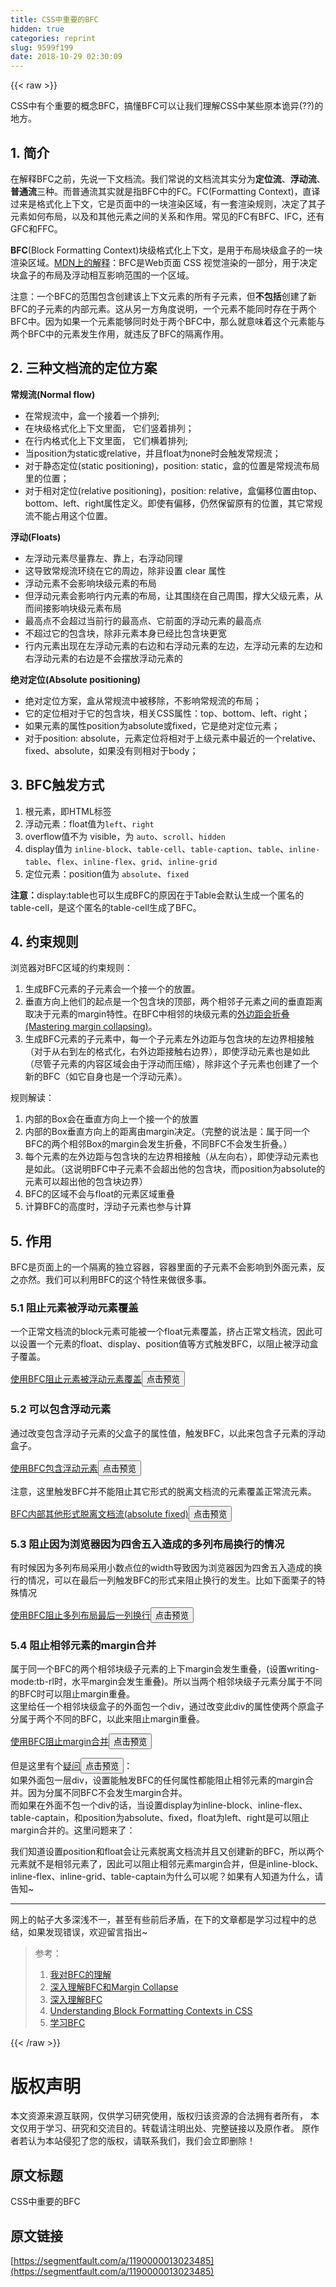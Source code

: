 ```yaml
---
title: CSS中重要的BFC
hidden: true
categories: reprint
slug: 9599f199
date: 2018-10-29 02:30:09
---
```


{{< raw >}}
<p>CSS&#x4E2D;&#x6709;&#x4E2A;&#x91CD;&#x8981;&#x7684;&#x6982;&#x5FF5;BFC&#xFF0C;&#x641E;&#x61C2;BFC&#x53EF;&#x4EE5;&#x8BA9;&#x6211;&#x4EEC;&#x7406;&#x89E3;CSS&#x4E2D;&#x67D0;&#x4E9B;&#x539F;&#x672C;&#x8BE1;&#x5F02;(??)&#x7684;&#x5730;&#x65B9;&#x3002;</p><h2 id="articleHeader0">1. &#x7B80;&#x4ECB;</h2><p>&#x5728;&#x89E3;&#x91CA;BFC&#x4E4B;&#x524D;&#xFF0C;&#x5148;&#x8BF4;&#x4E00;&#x4E0B;&#x6587;&#x6863;&#x6D41;&#x3002;&#x6211;&#x4EEC;&#x5E38;&#x8BF4;&#x7684;&#x6587;&#x6863;&#x6D41;&#x5176;&#x5B9E;&#x5206;&#x4E3A;<strong>&#x5B9A;&#x4F4D;&#x6D41;</strong>&#x3001;<strong>&#x6D6E;&#x52A8;&#x6D41;</strong>&#x3001;<strong>&#x666E;&#x901A;&#x6D41;</strong>&#x4E09;&#x79CD;&#x3002;&#x800C;&#x666E;&#x901A;&#x6D41;&#x5176;&#x5B9E;&#x5C31;&#x662F;&#x6307;BFC&#x4E2D;&#x7684;FC&#x3002;FC(Formatting Context)&#xFF0C;&#x76F4;&#x8BD1;&#x8FC7;&#x6765;&#x662F;&#x683C;&#x5F0F;&#x5316;&#x4E0A;&#x4E0B;&#x6587;&#xFF0C;&#x5B83;&#x662F;&#x9875;&#x9762;&#x4E2D;&#x7684;&#x4E00;&#x5757;&#x6E32;&#x67D3;&#x533A;&#x57DF;&#xFF0C;&#x6709;&#x4E00;&#x5957;&#x6E32;&#x67D3;&#x89C4;&#x5219;&#xFF0C;&#x51B3;&#x5B9A;&#x4E86;&#x5176;&#x5B50;&#x5143;&#x7D20;&#x5982;&#x4F55;&#x5E03;&#x5C40;&#xFF0C;&#x4EE5;&#x53CA;&#x548C;&#x5176;&#x4ED6;&#x5143;&#x7D20;&#x4E4B;&#x95F4;&#x7684;&#x5173;&#x7CFB;&#x548C;&#x4F5C;&#x7528;&#x3002;&#x5E38;&#x89C1;&#x7684;FC&#x6709;BFC&#x3001;IFC&#xFF0C;&#x8FD8;&#x6709;GFC&#x548C;FFC&#x3002;</p><p><strong>BFC</strong>(Block Formatting Context)&#x5757;&#x7EA7;&#x683C;&#x5F0F;&#x5316;&#x4E0A;&#x4E0B;&#x6587;&#xFF0C;&#x662F;&#x7528;&#x4E8E;&#x5E03;&#x5C40;&#x5757;&#x7EA7;&#x76D2;&#x5B50;&#x7684;&#x4E00;&#x5757;&#x6E32;&#x67D3;&#x533A;&#x57DF;&#x3002;<a href="https://developer.mozilla.org/zh-CN/docs/Web/Guide/CSS/Block_formatting_context" rel="nofollow noreferrer" target="_blank">MDN&#x4E0A;&#x7684;&#x89E3;&#x91CA;</a>&#xFF1A;BFC&#x662F;Web&#x9875;&#x9762; CSS &#x89C6;&#x89C9;&#x6E32;&#x67D3;&#x7684;&#x4E00;&#x90E8;&#x5206;&#xFF0C;&#x7528;&#x4E8E;&#x51B3;&#x5B9A;&#x5757;&#x76D2;&#x5B50;&#x7684;&#x5E03;&#x5C40;&#x53CA;&#x6D6E;&#x52A8;&#x76F8;&#x4E92;&#x5F71;&#x54CD;&#x8303;&#x56F4;&#x7684;&#x4E00;&#x4E2A;&#x533A;&#x57DF;&#x3002;</p><p>&#x6CE8;&#x610F;&#xFF1A;&#x4E00;&#x4E2A;BFC&#x7684;&#x8303;&#x56F4;&#x5305;&#x542B;&#x521B;&#x5EFA;&#x8BE5;&#x4E0A;&#x4E0B;&#x6587;&#x5143;&#x7D20;&#x7684;&#x6240;&#x6709;&#x5B50;&#x5143;&#x7D20;&#xFF0C;&#x4F46;<strong>&#x4E0D;&#x5305;&#x62EC;</strong>&#x521B;&#x5EFA;&#x4E86;&#x65B0;BFC&#x7684;&#x5B50;&#x5143;&#x7D20;&#x7684;&#x5185;&#x90E8;&#x5143;&#x7D20;&#x3002;&#x8FD9;&#x4ECE;&#x53E6;&#x4E00;&#x65B9;&#x89D2;&#x5EA6;&#x8BF4;&#x660E;&#xFF0C;&#x4E00;&#x4E2A;&#x5143;&#x7D20;&#x4E0D;&#x80FD;&#x540C;&#x65F6;&#x5B58;&#x5728;&#x4E8E;&#x4E24;&#x4E2A;BFC&#x4E2D;&#x3002;&#x56E0;&#x4E3A;&#x5982;&#x679C;&#x4E00;&#x4E2A;&#x5143;&#x7D20;&#x80FD;&#x591F;&#x540C;&#x65F6;&#x5904;&#x4E8E;&#x4E24;&#x4E2A;BFC&#x4E2D;&#xFF0C;&#x90A3;&#x4E48;&#x5C31;&#x610F;&#x5473;&#x7740;&#x8FD9;&#x4E2A;&#x5143;&#x7D20;&#x80FD;&#x4E0E;&#x4E24;&#x4E2A;BFC&#x4E2D;&#x7684;&#x5143;&#x7D20;&#x53D1;&#x751F;&#x4F5C;&#x7528;&#xFF0C;&#x5C31;&#x8FDD;&#x53CD;&#x4E86;BFC&#x7684;&#x9694;&#x79BB;&#x4F5C;&#x7528;&#x3002;</p><h2 id="articleHeader1">2. &#x4E09;&#x79CD;&#x6587;&#x6863;&#x6D41;&#x7684;&#x5B9A;&#x4F4D;&#x65B9;&#x6848;</h2><p><strong>&#x5E38;&#x89C4;&#x6D41;(Normal flow)</strong></p><ul><li>&#x5728;&#x5E38;&#x89C4;&#x6D41;&#x4E2D;&#xFF0C;&#x76D2;&#x4E00;&#x4E2A;&#x63A5;&#x7740;&#x4E00;&#x4E2A;&#x6392;&#x5217;;</li><li>&#x5728;&#x5757;&#x7EA7;&#x683C;&#x5F0F;&#x5316;&#x4E0A;&#x4E0B;&#x6587;&#x91CC;&#x9762;&#xFF0C; &#x5B83;&#x4EEC;&#x7AD6;&#x7740;&#x6392;&#x5217;&#xFF1B;</li><li>&#x5728;&#x884C;&#x5185;&#x683C;&#x5F0F;&#x5316;&#x4E0A;&#x4E0B;&#x6587;&#x91CC;&#x9762;&#xFF0C; &#x5B83;&#x4EEC;&#x6A2A;&#x7740;&#x6392;&#x5217;;</li><li>&#x5F53;position&#x4E3A;static&#x6216;relative&#xFF0C;&#x5E76;&#x4E14;float&#x4E3A;none&#x65F6;&#x4F1A;&#x89E6;&#x53D1;&#x5E38;&#x89C4;&#x6D41;&#xFF1B;</li><li>&#x5BF9;&#x4E8E;&#x9759;&#x6001;&#x5B9A;&#x4F4D;(static positioning)&#xFF0C;position: static&#xFF0C;&#x76D2;&#x7684;&#x4F4D;&#x7F6E;&#x662F;&#x5E38;&#x89C4;&#x6D41;&#x5E03;&#x5C40;&#x91CC;&#x7684;&#x4F4D;&#x7F6E;&#xFF1B;</li><li>&#x5BF9;&#x4E8E;&#x76F8;&#x5BF9;&#x5B9A;&#x4F4D;(relative positioning)&#xFF0C;position: relative&#xFF0C;&#x76D2;&#x504F;&#x79FB;&#x4F4D;&#x7F6E;&#x7531;top&#x3001;bottom&#x3001;left&#x3001;right&#x5C5E;&#x6027;&#x5B9A;&#x4E49;&#x3002;&#x5373;&#x4F7F;&#x6709;&#x504F;&#x79FB;&#xFF0C;&#x4ECD;&#x7136;&#x4FDD;&#x7559;&#x539F;&#x6709;&#x7684;&#x4F4D;&#x7F6E;&#xFF0C;&#x5176;&#x5B83;&#x5E38;&#x89C4;&#x6D41;&#x4E0D;&#x80FD;&#x5360;&#x7528;&#x8FD9;&#x4E2A;&#x4F4D;&#x7F6E;&#x3002;</li></ul><p><strong>&#x6D6E;&#x52A8;(Floats)</strong></p><ul><li>&#x5DE6;&#x6D6E;&#x52A8;&#x5143;&#x7D20;&#x5C3D;&#x91CF;&#x9760;&#x5DE6;&#x3001;&#x9760;&#x4E0A;&#xFF0C;&#x53F3;&#x6D6E;&#x52A8;&#x540C;&#x7406;</li><li>&#x8FD9;&#x5BFC;&#x81F4;&#x5E38;&#x89C4;&#x6D41;&#x73AF;&#x7ED5;&#x5728;&#x5B83;&#x7684;&#x5468;&#x8FB9;&#xFF0C;&#x9664;&#x975E;&#x8BBE;&#x7F6E; clear &#x5C5E;&#x6027;</li><li>&#x6D6E;&#x52A8;&#x5143;&#x7D20;&#x4E0D;&#x4F1A;&#x5F71;&#x54CD;&#x5757;&#x7EA7;&#x5143;&#x7D20;&#x7684;&#x5E03;&#x5C40;</li><li>&#x4F46;&#x6D6E;&#x52A8;&#x5143;&#x7D20;&#x4F1A;&#x5F71;&#x54CD;&#x884C;&#x5185;&#x5143;&#x7D20;&#x7684;&#x5E03;&#x5C40;&#xFF0C;&#x8BA9;&#x5176;&#x56F4;&#x7ED5;&#x5728;&#x81EA;&#x5DF1;&#x5468;&#x56F4;&#xFF0C;&#x6491;&#x5927;&#x7236;&#x7EA7;&#x5143;&#x7D20;&#xFF0C;&#x4ECE;&#x800C;&#x95F4;&#x63A5;&#x5F71;&#x54CD;&#x5757;&#x7EA7;&#x5143;&#x7D20;&#x5E03;&#x5C40;</li><li>&#x6700;&#x9AD8;&#x70B9;&#x4E0D;&#x4F1A;&#x8D85;&#x8FC7;&#x5F53;&#x524D;&#x884C;&#x7684;&#x6700;&#x9AD8;&#x70B9;&#x3001;&#x5B83;&#x524D;&#x9762;&#x7684;&#x6D6E;&#x52A8;&#x5143;&#x7D20;&#x7684;&#x6700;&#x9AD8;&#x70B9;</li><li>&#x4E0D;&#x8D85;&#x8FC7;&#x5B83;&#x7684;&#x5305;&#x542B;&#x5757;&#xFF0C;&#x9664;&#x975E;&#x5143;&#x7D20;&#x672C;&#x8EAB;&#x5DF2;&#x7ECF;&#x6BD4;&#x5305;&#x542B;&#x5757;&#x66F4;&#x5BBD;</li><li>&#x884C;&#x5185;&#x5143;&#x7D20;&#x51FA;&#x73B0;&#x5728;&#x5DE6;&#x6D6E;&#x52A8;&#x5143;&#x7D20;&#x7684;&#x53F3;&#x8FB9;&#x548C;&#x53F3;&#x6D6E;&#x52A8;&#x5143;&#x7D20;&#x7684;&#x5DE6;&#x8FB9;&#xFF0C;&#x5DE6;&#x6D6E;&#x52A8;&#x5143;&#x7D20;&#x7684;&#x5DE6;&#x8FB9;&#x548C;&#x53F3;&#x6D6E;&#x52A8;&#x5143;&#x7D20;&#x7684;&#x53F3;&#x8FB9;&#x662F;&#x4E0D;&#x4F1A;&#x6446;&#x653E;&#x6D6E;&#x52A8;&#x5143;&#x7D20;&#x7684;</li></ul><p><strong>&#x7EDD;&#x5BF9;&#x5B9A;&#x4F4D;(Absolute positioning)</strong></p><ul><li>&#x7EDD;&#x5BF9;&#x5B9A;&#x4F4D;&#x65B9;&#x6848;&#xFF0C;&#x76D2;&#x4ECE;&#x5E38;&#x89C4;&#x6D41;&#x4E2D;&#x88AB;&#x79FB;&#x9664;&#xFF0C;&#x4E0D;&#x5F71;&#x54CD;&#x5E38;&#x89C4;&#x6D41;&#x7684;&#x5E03;&#x5C40;&#xFF1B;</li><li>&#x5B83;&#x7684;&#x5B9A;&#x4F4D;&#x76F8;&#x5BF9;&#x4E8E;&#x5B83;&#x7684;&#x5305;&#x542B;&#x5757;&#xFF0C;&#x76F8;&#x5173;CSS&#x5C5E;&#x6027;&#xFF1A;top&#x3001;bottom&#x3001;left&#x3001;right&#xFF1B;</li><li>&#x5982;&#x679C;&#x5143;&#x7D20;&#x7684;&#x5C5E;&#x6027;position&#x4E3A;absolute&#x6216;fixed&#xFF0C;&#x5B83;&#x662F;&#x7EDD;&#x5BF9;&#x5B9A;&#x4F4D;&#x5143;&#x7D20;&#xFF1B;</li><li>&#x5BF9;&#x4E8E;position: absolute&#xFF0C;&#x5143;&#x7D20;&#x5B9A;&#x4F4D;&#x5C06;&#x76F8;&#x5BF9;&#x4E8E;&#x4E0A;&#x7EA7;&#x5143;&#x7D20;&#x4E2D;&#x6700;&#x8FD1;&#x7684;&#x4E00;&#x4E2A;relative&#x3001;fixed&#x3001;absolute&#xFF0C;&#x5982;&#x679C;&#x6CA1;&#x6709;&#x5219;&#x76F8;&#x5BF9;&#x4E8E;body&#xFF1B;</li></ul><h2 id="articleHeader2">3. BFC&#x89E6;&#x53D1;&#x65B9;&#x5F0F;</h2><ol><li>&#x6839;&#x5143;&#x7D20;&#xFF0C;&#x5373;HTML&#x6807;&#x7B7E;</li><li>&#x6D6E;&#x52A8;&#x5143;&#x7D20;&#xFF1A;float&#x503C;&#x4E3A;<code>left</code>&#x3001;<code>right</code></li><li>overflow&#x503C;&#x4E0D;&#x4E3A; visible&#xFF0C;&#x4E3A; <code>auto</code>&#x3001;<code>scroll</code>&#x3001;<code>hidden</code></li><li>display&#x503C;&#x4E3A; <code>inline-block</code>&#x3001;<code>table-cell</code>&#x3001;<code>table-caption</code>&#x3001;<code>table</code>&#x3001;<code>inline-table</code>&#x3001;<code>flex</code>&#x3001;<code>inline-flex</code>&#x3001;<code>grid</code>&#x3001;<code>inline-grid</code></li><li>&#x5B9A;&#x4F4D;&#x5143;&#x7D20;&#xFF1A;position&#x503C;&#x4E3A; <code>absolute</code>&#x3001;<code>fixed</code></li></ol><p><strong>&#x6CE8;&#x610F;&#xFF1A;</strong>display:table&#x4E5F;&#x53EF;&#x4EE5;&#x751F;&#x6210;BFC&#x7684;&#x539F;&#x56E0;&#x5728;&#x4E8E;Table&#x4F1A;&#x9ED8;&#x8BA4;&#x751F;&#x6210;&#x4E00;&#x4E2A;&#x533F;&#x540D;&#x7684;table-cell&#xFF0C;&#x662F;&#x8FD9;&#x4E2A;&#x533F;&#x540D;&#x7684;table-cell&#x751F;&#x6210;&#x4E86;BFC&#x3002;</p><h2 id="articleHeader3">4. &#x7EA6;&#x675F;&#x89C4;&#x5219;</h2><p>&#x6D4F;&#x89C8;&#x5668;&#x5BF9;BFC&#x533A;&#x57DF;&#x7684;&#x7EA6;&#x675F;&#x89C4;&#x5219;&#xFF1A;</p><ol><li>&#x751F;&#x6210;BFC&#x5143;&#x7D20;&#x7684;&#x5B50;&#x5143;&#x7D20;&#x4F1A;&#x4E00;&#x4E2A;&#x63A5;&#x4E00;&#x4E2A;&#x7684;&#x653E;&#x7F6E;&#x3002;</li><li>&#x5782;&#x76F4;&#x65B9;&#x5411;&#x4E0A;&#x4ED6;&#x4EEC;&#x7684;&#x8D77;&#x70B9;&#x662F;&#x4E00;&#x4E2A;&#x5305;&#x542B;&#x5757;&#x7684;&#x9876;&#x90E8;&#xFF0C;&#x4E24;&#x4E2A;&#x76F8;&#x90BB;&#x5B50;&#x5143;&#x7D20;&#x4E4B;&#x95F4;&#x7684;&#x5782;&#x76F4;&#x8DDD;&#x79BB;&#x53D6;&#x51B3;&#x4E8E;&#x5143;&#x7D20;&#x7684;margin&#x7279;&#x6027;&#x3002;&#x5728;BFC&#x4E2D;&#x76F8;&#x90BB;&#x7684;&#x5757;&#x7EA7;&#x5143;&#x7D20;&#x7684;<a href="https://developer.mozilla.org/zh-CN/docs/Web/CSS/CSS_Box_Model/Mastering_margin_collapsing" rel="nofollow noreferrer" target="_blank">&#x5916;&#x8FB9;&#x8DDD;&#x4F1A;&#x6298;&#x53E0;(Mastering margin collapsing)</a>&#x3002;</li><li>&#x751F;&#x6210;BFC&#x5143;&#x7D20;&#x7684;&#x5B50;&#x5143;&#x7D20;&#x4E2D;&#xFF0C;&#x6BCF;&#x4E00;&#x4E2A;&#x5B50;&#x5143;&#x7D20;&#x5DE6;&#x5916;&#x8FB9;&#x8DDD;&#x4E0E;&#x5305;&#x542B;&#x5757;&#x7684;&#x5DE6;&#x8FB9;&#x754C;&#x76F8;&#x63A5;&#x89E6;&#xFF08;&#x5BF9;&#x4E8E;&#x4ECE;&#x53F3;&#x5230;&#x5DE6;&#x7684;&#x683C;&#x5F0F;&#x5316;&#xFF0C;&#x53F3;&#x5916;&#x8FB9;&#x8DDD;&#x63A5;&#x89E6;&#x53F3;&#x8FB9;&#x754C;&#xFF09;&#xFF0C;&#x5373;&#x4F7F;&#x6D6E;&#x52A8;&#x5143;&#x7D20;&#x4E5F;&#x662F;&#x5982;&#x6B64;&#xFF08;&#x5C3D;&#x7BA1;&#x5B50;&#x5143;&#x7D20;&#x7684;&#x5185;&#x5BB9;&#x533A;&#x57DF;&#x4F1A;&#x7531;&#x4E8E;&#x6D6E;&#x52A8;&#x800C;&#x538B;&#x7F29;&#xFF09;&#xFF0C;&#x9664;&#x975E;&#x8FD9;&#x4E2A;&#x5B50;&#x5143;&#x7D20;&#x4E5F;&#x521B;&#x5EFA;&#x4E86;&#x4E00;&#x4E2A;&#x65B0;&#x7684;BFC&#xFF08;&#x5982;&#x5B83;&#x81EA;&#x8EAB;&#x4E5F;&#x662F;&#x4E00;&#x4E2A;&#x6D6E;&#x52A8;&#x5143;&#x7D20;&#xFF09;&#x3002;</li></ol><p>&#x89C4;&#x5219;&#x89E3;&#x8BFB;&#xFF1A;</p><ol><li>&#x5185;&#x90E8;&#x7684;Box&#x4F1A;&#x5728;&#x5782;&#x76F4;&#x65B9;&#x5411;&#x4E0A;&#x4E00;&#x4E2A;&#x63A5;&#x4E00;&#x4E2A;&#x7684;&#x653E;&#x7F6E;</li><li>&#x5185;&#x90E8;&#x7684;Box&#x5782;&#x76F4;&#x65B9;&#x5411;&#x4E0A;&#x7684;&#x8DDD;&#x79BB;&#x7531;margin&#x51B3;&#x5B9A;&#x3002;&#xFF08;&#x5B8C;&#x6574;&#x7684;&#x8BF4;&#x6CD5;&#x662F;&#xFF1A;&#x5C5E;&#x4E8E;&#x540C;&#x4E00;&#x4E2A;BFC&#x7684;&#x4E24;&#x4E2A;&#x76F8;&#x90BB;Box&#x7684;margin&#x4F1A;&#x53D1;&#x751F;&#x6298;&#x53E0;&#xFF0C;&#x4E0D;&#x540C;BFC&#x4E0D;&#x4F1A;&#x53D1;&#x751F;&#x6298;&#x53E0;&#x3002;&#xFF09;</li><li>&#x6BCF;&#x4E2A;&#x5143;&#x7D20;&#x7684;&#x5DE6;&#x5916;&#x8FB9;&#x8DDD;&#x4E0E;&#x5305;&#x542B;&#x5757;&#x7684;&#x5DE6;&#x8FB9;&#x754C;&#x76F8;&#x63A5;&#x89E6;&#xFF08;&#x4ECE;&#x5DE6;&#x5411;&#x53F3;&#xFF09;&#xFF0C;&#x5373;&#x4F7F;&#x6D6E;&#x52A8;&#x5143;&#x7D20;&#x4E5F;&#x662F;&#x5982;&#x6B64;&#x3002;&#xFF08;&#x8FD9;&#x8BF4;&#x660E;BFC&#x4E2D;&#x5B50;&#x5143;&#x7D20;&#x4E0D;&#x4F1A;&#x8D85;&#x51FA;&#x4ED6;&#x7684;&#x5305;&#x542B;&#x5757;&#xFF0C;&#x800C;position&#x4E3A;absolute&#x7684;&#x5143;&#x7D20;&#x53EF;&#x4EE5;&#x8D85;&#x51FA;&#x4ED6;&#x7684;&#x5305;&#x542B;&#x5757;&#x8FB9;&#x754C;&#xFF09;</li><li>BFC&#x7684;&#x533A;&#x57DF;&#x4E0D;&#x4F1A;&#x4E0E;float&#x7684;&#x5143;&#x7D20;&#x533A;&#x57DF;&#x91CD;&#x53E0;</li><li>&#x8BA1;&#x7B97;BFC&#x7684;&#x9AD8;&#x5EA6;&#x65F6;&#xFF0C;&#x6D6E;&#x52A8;&#x5B50;&#x5143;&#x7D20;&#x4E5F;&#x53C2;&#x4E0E;&#x8BA1;&#x7B97;</li></ol><h2 id="articleHeader4">5. &#x4F5C;&#x7528;</h2><p>BFC&#x662F;&#x9875;&#x9762;&#x4E0A;&#x7684;&#x4E00;&#x4E2A;&#x9694;&#x79BB;&#x7684;&#x72EC;&#x7ACB;&#x5BB9;&#x5668;&#xFF0C;&#x5BB9;&#x5668;&#x91CC;&#x9762;&#x7684;&#x5B50;&#x5143;&#x7D20;&#x4E0D;&#x4F1A;&#x5F71;&#x54CD;&#x5230;&#x5916;&#x9762;&#x5143;&#x7D20;&#xFF0C;&#x53CD;&#x4E4B;&#x4EA6;&#x7136;&#x3002;&#x6211;&#x4EEC;&#x53EF;&#x4EE5;&#x5229;&#x7528;BFC&#x7684;&#x8FD9;&#x4E2A;&#x7279;&#x6027;&#x6765;&#x505A;&#x5F88;&#x591A;&#x4E8B;&#x3002;</p><h3 id="articleHeader5">5.1 &#x963B;&#x6B62;&#x5143;&#x7D20;&#x88AB;&#x6D6E;&#x52A8;&#x5143;&#x7D20;&#x8986;&#x76D6;</h3><p>&#x4E00;&#x4E2A;&#x6B63;&#x5E38;&#x6587;&#x6863;&#x6D41;&#x7684;block&#x5143;&#x7D20;&#x53EF;&#x80FD;&#x88AB;&#x4E00;&#x4E2A;float&#x5143;&#x7D20;&#x8986;&#x76D6;&#xFF0C;&#x6324;&#x5360;&#x6B63;&#x5E38;&#x6587;&#x6863;&#x6D41;&#xFF0C;&#x56E0;&#x6B64;&#x53EF;&#x4EE5;&#x8BBE;&#x7F6E;&#x4E00;&#x4E2A;&#x5143;&#x7D20;&#x7684;float&#x3001;display&#x3001;position&#x503C;&#x7B49;&#x65B9;&#x5F0F;&#x89E6;&#x53D1;BFC&#xFF0C;&#x4EE5;&#x963B;&#x6B62;&#x88AB;&#x6D6E;&#x52A8;&#x76D2;&#x5B50;&#x8986;&#x76D6;&#x3002;</p><p><a href="https://codepen.io/SHERlocked93/pen/pazdzB" rel="nofollow noreferrer" target="_blank">&#x4F7F;&#x7528;BFC&#x963B;&#x6B62;&#x5143;&#x7D20;&#x88AB;&#x6D6E;&#x52A8;&#x5143;&#x7D20;&#x8986;&#x76D6;</a><button class="btn btn-xs btn-default ml10 preview" data-url="SHERlocked93/pen/pazdzB" data-typeid="3">&#x70B9;&#x51FB;&#x9884;&#x89C8;</button></p><h3 id="articleHeader6">5.2 &#x53EF;&#x4EE5;&#x5305;&#x542B;&#x6D6E;&#x52A8;&#x5143;&#x7D20;</h3><p>&#x901A;&#x8FC7;&#x6539;&#x53D8;&#x5305;&#x542B;&#x6D6E;&#x52A8;&#x5B50;&#x5143;&#x7D20;&#x7684;&#x7236;&#x76D2;&#x5B50;&#x7684;&#x5C5E;&#x6027;&#x503C;&#xFF0C;&#x89E6;&#x53D1;BFC&#xFF0C;&#x4EE5;&#x6B64;&#x6765;&#x5305;&#x542B;&#x5B50;&#x5143;&#x7D20;&#x7684;&#x6D6E;&#x52A8;&#x76D2;&#x5B50;&#x3002;</p><p><a href="https://codepen.io/SHERlocked93/pen/OQLOqG" rel="nofollow noreferrer" target="_blank">&#x4F7F;&#x7528;BFC&#x5305;&#x542B;&#x6D6E;&#x52A8;&#x5143;&#x7D20;</a><button class="btn btn-xs btn-default ml10 preview" data-url="SHERlocked93/pen/OQLOqG" data-typeid="3">&#x70B9;&#x51FB;&#x9884;&#x89C8;</button></p><p>&#x6CE8;&#x610F;&#xFF0C;&#x8FD9;&#x91CC;&#x89E6;&#x53D1;BFC&#x5E76;&#x4E0D;&#x80FD;&#x963B;&#x6B62;&#x5176;&#x5B83;&#x5F62;&#x5F0F;&#x7684;&#x8131;&#x79BB;&#x6587;&#x6863;&#x6D41;&#x7684;&#x5143;&#x7D20;&#x8986;&#x76D6;&#x6B63;&#x5E38;&#x6D41;&#x5143;&#x7D20;&#x3002;</p><p><a href="https://codepen.io/SHERlocked93/pen/MQjZPG" rel="nofollow noreferrer" target="_blank">BFC&#x5185;&#x90E8;&#x5176;&#x4ED6;&#x5F62;&#x5F0F;&#x8131;&#x79BB;&#x6587;&#x6863;&#x6D41;(absolute fixed)</a><button class="btn btn-xs btn-default ml10 preview" data-url="SHERlocked93/pen/MQjZPG" data-typeid="3">&#x70B9;&#x51FB;&#x9884;&#x89C8;</button></p><h3 id="articleHeader7">5.3 &#x963B;&#x6B62;&#x56E0;&#x4E3A;&#x6D4F;&#x89C8;&#x5668;&#x56E0;&#x4E3A;&#x56DB;&#x820D;&#x4E94;&#x5165;&#x9020;&#x6210;&#x7684;&#x591A;&#x5217;&#x5E03;&#x5C40;&#x6362;&#x884C;&#x7684;&#x60C5;&#x51B5;</h3><p>&#x6709;&#x65F6;&#x5019;&#x56E0;&#x4E3A;&#x591A;&#x5217;&#x5E03;&#x5C40;&#x91C7;&#x7528;&#x5C0F;&#x6570;&#x70B9;&#x4F4D;&#x7684;width&#x5BFC;&#x81F4;&#x56E0;&#x4E3A;&#x6D4F;&#x89C8;&#x5668;&#x56E0;&#x4E3A;&#x56DB;&#x820D;&#x4E94;&#x5165;&#x9020;&#x6210;&#x7684;&#x6362;&#x884C;&#x7684;&#x60C5;&#x51B5;&#xFF0C;&#x53EF;&#x4EE5;&#x5728;&#x6700;&#x540E;&#x4E00;&#x5217;&#x89E6;&#x53D1;BFC&#x7684;&#x5F62;&#x5F0F;&#x6765;&#x963B;&#x6B62;&#x6362;&#x884C;&#x7684;&#x53D1;&#x751F;&#x3002;&#x6BD4;&#x5982;&#x4E0B;&#x9762;&#x6817;&#x5B50;&#x7684;&#x7279;&#x6B8A;&#x60C5;&#x51B5;</p><p><a href="https://codepen.io/SHERlocked93/pen/yvVOvG" rel="nofollow noreferrer" target="_blank">&#x4F7F;&#x7528;BFC&#x963B;&#x6B62;&#x591A;&#x5217;&#x5E03;&#x5C40;&#x6700;&#x540E;&#x4E00;&#x5217;&#x6362;&#x884C;</a><button class="btn btn-xs btn-default ml10 preview" data-url="SHERlocked93/pen/yvVOvG" data-typeid="3">&#x70B9;&#x51FB;&#x9884;&#x89C8;</button></p><h3 id="articleHeader8">5.4 &#x963B;&#x6B62;&#x76F8;&#x90BB;&#x5143;&#x7D20;&#x7684;margin&#x5408;&#x5E76;</h3><p>&#x5C5E;&#x4E8E;&#x540C;&#x4E00;&#x4E2A;BFC&#x7684;&#x4E24;&#x4E2A;&#x76F8;&#x90BB;&#x5757;&#x7EA7;&#x5B50;&#x5143;&#x7D20;&#x7684;&#x4E0A;&#x4E0B;margin&#x4F1A;&#x53D1;&#x751F;&#x91CD;&#x53E0;&#xFF0C;(&#x8BBE;&#x7F6E;writing-mode:tb-rl&#x65F6;&#xFF0C;&#x6C34;&#x5E73;margin&#x4F1A;&#x53D1;&#x751F;&#x91CD;&#x53E0;)&#x3002;&#x6240;&#x4EE5;&#x5F53;&#x4E24;&#x4E2A;&#x76F8;&#x90BB;&#x5757;&#x7EA7;&#x5B50;&#x5143;&#x7D20;&#x5206;&#x5C5E;&#x4E8E;&#x4E0D;&#x540C;&#x7684;BFC&#x65F6;&#x53EF;&#x4EE5;&#x963B;&#x6B62;margin&#x91CD;&#x53E0;&#x3002;<br>&#x8FD9;&#x91CC;&#x7ED9;&#x4EFB;&#x4E00;&#x4E2A;&#x76F8;&#x90BB;&#x5757;&#x7EA7;&#x76D2;&#x5B50;&#x7684;&#x5916;&#x9762;&#x5305;&#x4E00;&#x4E2A;div&#xFF0C;&#x901A;&#x8FC7;&#x6539;&#x53D8;&#x6B64;div&#x7684;&#x5C5E;&#x6027;&#x4F7F;&#x4E24;&#x4E2A;&#x539F;&#x76D2;&#x5B50;&#x5206;&#x5C5E;&#x4E8E;&#x4E24;&#x4E2A;&#x4E0D;&#x540C;&#x7684;BFC&#xFF0C;&#x4EE5;&#x6B64;&#x6765;&#x963B;&#x6B62;margin&#x91CD;&#x53E0;&#x3002;</p><p><a href="https://codepen.io/SHERlocked93/pen/eVOevN" rel="nofollow noreferrer" target="_blank">&#x4F7F;&#x7528;BFC&#x963B;&#x6B62;margin&#x5408;&#x5E76;</a><button class="btn btn-xs btn-default ml10 preview" data-url="SHERlocked93/pen/eVOevN" data-typeid="3">&#x70B9;&#x51FB;&#x9884;&#x89C8;</button></p><p>&#x4F46;&#x662F;&#x8FD9;&#x91CC;&#x6709;&#x4E2A;<a href="https://codepen.io/SHERlocked93/pen/VQZrxQ" rel="nofollow noreferrer" target="_blank">&#x7591;&#x95EE;</a><button class="btn btn-xs btn-default ml10 preview" data-url="SHERlocked93/pen/VQZrxQ" data-typeid="3">&#x70B9;&#x51FB;&#x9884;&#x89C8;</button>&#xFF1A;<br>&#x5982;&#x679C;&#x5916;&#x9762;&#x5305;&#x4E00;&#x5C42;div&#xFF0C;&#x8BBE;&#x7F6E;&#x80FD;&#x89E6;&#x53D1;BFC&#x7684;&#x4EFB;&#x4F55;&#x5C5E;&#x6027;&#x90FD;&#x80FD;&#x963B;&#x6B62;&#x76F8;&#x90BB;&#x5143;&#x7D20;&#x7684;margin&#x5408;&#x5E76;&#x3002;&#x56E0;&#x4E3A;&#x5206;&#x5C5E;&#x4E0D;&#x540C;BFC&#x4E0D;&#x4F1A;&#x53D1;&#x751F;margin&#x5408;&#x5E76;&#x3002;<br>&#x800C;&#x5982;&#x679C;&#x5728;&#x5916;&#x9762;&#x4E0D;&#x5305;&#x4E00;&#x4E2A;div&#x7684;&#x8BDD;&#xFF0C;&#x5F53;&#x8BBE;&#x7F6E;display&#x4E3A;inline-block&#x3001;inline-flex&#x3001;table-captain&#xFF0C;&#x548C;position&#x4E3A;absolute&#x3001;fixed&#xFF0C;float&#x4E3A;left&#x3001;right&#x662F;&#x53EF;&#x4EE5;&#x963B;&#x6B62;margin&#x5408;&#x5E76;&#x7684;&#x3002;&#x8FD9;&#x91CC;&#x95EE;&#x9898;&#x6765;&#x4E86;&#xFF1A;</p><p>&#x6211;&#x4EEC;&#x77E5;&#x9053;&#x8BBE;&#x7F6E;position&#x548C;float&#x4F1A;&#x8BA9;&#x5143;&#x7D20;&#x8131;&#x79BB;&#x6587;&#x6863;&#x6D41;&#x5E76;&#x4E14;&#x53C8;&#x521B;&#x5EFA;&#x65B0;&#x7684;BFC&#xFF0C;&#x6240;&#x4EE5;&#x4E24;&#x4E2A;&#x5143;&#x7D20;&#x5C31;&#x4E0D;&#x662F;&#x76F8;&#x90BB;&#x5143;&#x7D20;&#x4E86;&#xFF0C;&#x56E0;&#x6B64;&#x53EF;&#x4EE5;&#x963B;&#x6B62;&#x76F8;&#x90BB;&#x5143;&#x7D20;margin&#x5408;&#x5E76;&#xFF0C;&#x4F46;&#x662F;inline-block&#x3001;inline-flex&#x3001;inline-grid&#x3001;table-captain&#x4E3A;&#x4EC0;&#x4E48;&#x53EF;&#x4EE5;&#x5462;&#xFF1F;&#x5982;&#x679C;&#x6709;&#x4EBA;&#x77E5;&#x9053;&#x4E3A;&#x4EC0;&#x4E48;&#xFF0C;&#x8BF7;&#x544A;&#x77E5;~</p><hr><p>&#x7F51;&#x4E0A;&#x7684;&#x5E16;&#x5B50;&#x5927;&#x591A;&#x6DF1;&#x6D45;&#x4E0D;&#x4E00;&#xFF0C;&#x751A;&#x81F3;&#x6709;&#x4E9B;&#x524D;&#x540E;&#x77DB;&#x76FE;&#xFF0C;&#x5728;&#x4E0B;&#x7684;&#x6587;&#x7AE0;&#x90FD;&#x662F;&#x5B66;&#x4E60;&#x8FC7;&#x7A0B;&#x4E2D;&#x7684;&#x603B;&#x7ED3;&#xFF0C;&#x5982;&#x679C;&#x53D1;&#x73B0;&#x9519;&#x8BEF;&#xFF0C;&#x6B22;&#x8FCE;&#x7559;&#x8A00;&#x6307;&#x51FA;~</p><blockquote><p>&#x53C2;&#x8003;&#xFF1A;</p><ol><li><a href="http://www.cnblogs.com/dojo-lzz/p/3999013.html" rel="nofollow noreferrer" target="_blank">&#x6211;&#x5BF9;BFC&#x7684;&#x7406;&#x89E3;</a></li><li><a href="https://www.w3cplus.com/css/understanding-bfc-and-margin-collapse.html" rel="nofollow noreferrer" target="_blank">&#x6DF1;&#x5165;&#x7406;&#x89E3;BFC&#x548C;Margin Collapse</a></li><li><a href="https://www.cnblogs.com/xiaohuochai/p/5248536.html" rel="nofollow noreferrer" target="_blank">&#x6DF1;&#x5165;&#x7406;&#x89E3;BFC</a></li><li><a href="https://www.sitepoint.com/understanding-block-formatting-contexts-in-css/" rel="nofollow noreferrer" target="_blank">Understanding Block Formatting Contexts in CSS</a></li><li><a href="http://web.jobbole.com/83274/" rel="nofollow noreferrer" target="_blank">&#x5B66;&#x4E60;BFC</a></li></ol></blockquote>
{{< /raw >}}

# 版权声明
本文资源来源互联网，仅供学习研究使用，版权归该资源的合法拥有者所有，
本文仅用于学习、研究和交流目的。转载请注明出处、完整链接以及原作者。
原作者若认为本站侵犯了您的版权，请联系我们，我们会立即删除！

## 原文标题
CSS中重要的BFC

## 原文链接
[https://segmentfault.com/a/1190000013023485](https://segmentfault.com/a/1190000013023485)

